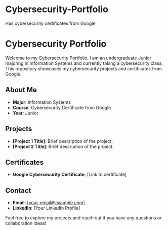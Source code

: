 # Cybersecurity-Portfolio
Has cybersecurity certificates from Google
# Cybersecurity Portfolio

Welcome to my Cybersecurity Portfolio. I am an undergraduate Junior majoring in Information Systems and currently taking a cybersecurity class. This repository showcases my cybersecurity projects and certificates from Google.

## About Me

- **Major**: Information Systems
- **Course**: Cybersecurity Certificate from Google
- **Year**: Junior

## Projects

- **[Project 1 Title]**: Brief description of the project.
- **[Project 2 Title]**: Brief description of the project.

## Certificates

- **Google Cybersecurity Certificate**: [Link to certificate]

## Contact

- **Email**: [your-email@example.com]
- **LinkedIn**: [Your LinkedIn Profile]

Feel free to explore my projects and reach out if you have any questions or collaboration ideas!

